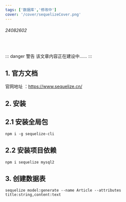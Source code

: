 ```yaml
---
tags: ['数据库','修改中']
cover: '/cover/sequelizeCover.png'
---
```


###### 24082602

<br/>

::: danger <Badge type='warning'>警告</Badge>
该文章内容正在建设中......
:::

## 1. 官方文档

官网地址 ：https://www.sequelize.cn/

## 2. 安装

## 2.1 安装全局包

```shell
npm i -g sequelize-cli
```
## 2.2 安装项目依赖

```shell
npm i sequelize mysql2
```

## 3. 创建数据表



```shell
sequelize model:generate --name Article --attributes title:string,content:text
```